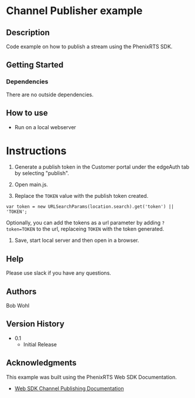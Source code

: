 # Channel Publisher example

## Description

Code example on how to publish a stream using the PhenixRTS SDK.

## Getting Started

### Dependencies

There are no outside dependencies.

## How to use

- Run on a local webserver

# Instructions

1. Generate a publish token in the Customer portal under the edgeAuth tab by selecting "publish".

2. Open main.js.
3. Replace the `TOKEN` value with the publish token created.

```
var token = new URLSearchParams(location.search).get('token') || 'TOKEN';
```

Optionally, you can add the tokens as a url parameter by adding `?token=TOKEN` to the url, replaceing `TOKEN` with the token generated.

1. Save, start local server and then open in a browser.

## Help

Please use slack if you have any questions.

## Authors

Bob Wohl

## Version History

- 0.1
  - Initial Release

## Acknowledgments

This example was built using the PhenixRTS Web SDK Documentation.

- [Web SDK Channel Publishing Documentation](https://phenixrts.com/docs/sdk_ref/web/express-channel/#publish-to-a-channel)

